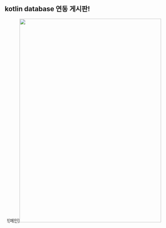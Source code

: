 ## kotlin database 연동 게시판!

<center>![메인]<img src="https://user-images.githubusercontent.com/86187456/127121661-f40b9c8d-6ada-4096-bfe4-936d2f6613b1.gif" width="450" height="650"></center>


